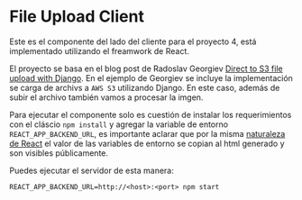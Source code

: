 
# File Upload Client

Este es el componente del lado del cliente para el proyecto 4, está implementado 
utilizando el freamwork de  React.

El proyecto se basa en el blog post de Radoslav Georgiev
[Direct to S3 file upload with Django](https://www.hacksoft.io/blog/direct-to-s3-file-upload-with-django).
En el ejemplo de Georgiev se incluye la implementación se carga de archivs a `AWS S3` utilizando Django. 
En este caso, además de subir el archivo también vamos a procesar la imgen. 

Para ejecutar el componente solo es cuestión de instalar los requerimientos con 
el cláscio `npm install` y agregar la variable de entorno `REACT_APP_BACKEND_URL`,
es importante aclarar que por la misma [naturaleza de React](https://create-react-app.dev/docs/adding-custom-environment-variables/) 
el valor de las variables de entorno se copian al html generado y son visibles públicamente.

Puedes ejecutar el servidor de esta manera:
```
REACT_APP_BACKEND_URL=http://<host>:<port> npm start
```
